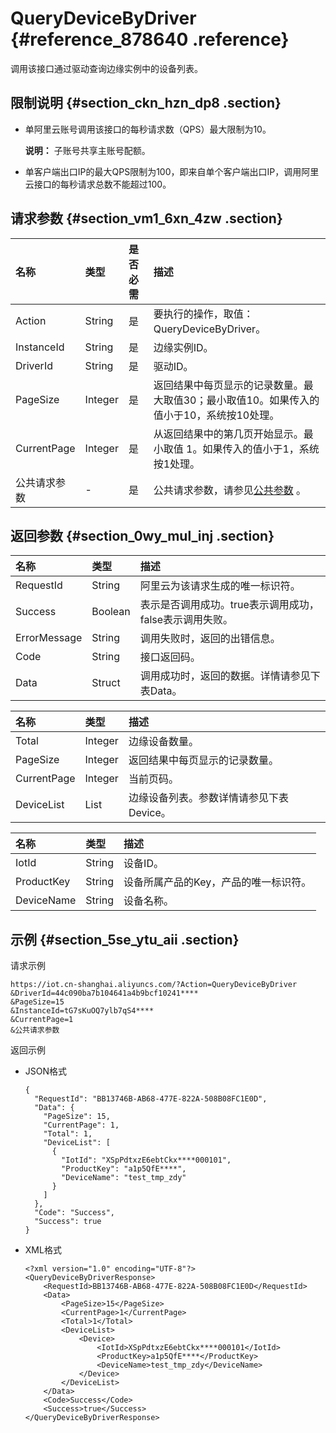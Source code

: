 # QueryDeviceByDriver {#reference_878640 .reference}

调用该接口通过驱动查询边缘实例中的设备列表。

## 限制说明 {#section_ckn_hzn_dp8 .section}

-   单阿里云账号调用该接口的每秒请求数（QPS）最大限制为10。

    **说明：** 子账号共享主账号配额。

-   单客户端出口IP的最大QPS限制为100，即来自单个客户端出口IP，调用阿里云接口的每秒请求总数不能超过100。

## 请求参数 {#section_vm1_6xn_4zw .section}

|名称|类型|是否必需|描述|
|:-|:-|:---|:-|
|Action|String|是|要执行的操作，取值：QueryDeviceByDriver。|
|InstanceId|String|是|边缘实例ID。|
|DriverId|String|是|驱动ID。|
|PageSize|Integer|是|返回结果中每页显示的记录数量。最大取值30；最小取值10。如果传入的值小于10，系统按10处理。|
|CurrentPage|Integer|是|从返回结果中的第几页开始显示。最小取值 1。如果传入的值小于1，系统按1处理。|
|公共请求参数|-|是|公共请求参数，请参见[公共参数](cn.zh-CN/云端开发指南/云端API参考/公共参数.md#) 。|

## 返回参数 {#section_0wy_mul_inj .section}

|名称|类型|描述|
|:-|:-|:-|
|RequestId|String|阿里云为该请求生成的唯一标识符。|
|Success|Boolean|表示是否调用成功。true表示调用成功，false表示调用失败。|
|ErrorMessage|String|调用失败时，返回的出错信息。|
|Code|String|接口返回码。|
|Data|Struct|调用成功时，返回的数据。详情请参见下表Data。|

|名称|类型|描述|
|:-|:-|:-|
|Total|Integer|边缘设备数量。|
|PageSize|Integer|返回结果中每页显示的记录数量。|
|CurrentPage|Integer|当前页码。|
|DeviceList|List|边缘设备列表。参数详情请参见下表Device。|

|名称|类型|描述|
|:-|:-|:-|
|IotId|String|设备ID。|
|ProductKey|String|设备所属产品的Key，产品的唯一标识符。|
|DeviceName|String|设备名称。|

## 示例 {#section_5se_ytu_aii .section}

请求示例

``` {#codeblock_8ix_50u_npa}
https://iot.cn-shanghai.aliyuncs.com/?Action=QueryDeviceByDriver
&DriverId=44c090ba7b104641a4b9bcf10241****
&PageSize=15
&InstanceId=tG7sKuOQ7ylb7qS4****
&CurrentPage=1
&公共请求参数
```

返回示例

-   JSON格式

    ``` {#codeblock_7jj_bm4_84e}
    {
      "RequestId": "BB13746B-AB68-477E-822A-508B08FC1E0D",
      "Data": {
        "PageSize": 15,
        "CurrentPage": 1,
        "Total": 1,
        "DeviceList": [
          {
            "IotId": "XSpPdtxzE6ebtCkx****000101",
            "ProductKey": "a1p5QfE****",
            "DeviceName": "test_tmp_zdy"
          }
        ]
      },
      "Code": "Success",
      "Success": true
    }
    ```

-   XML格式

    ``` {#codeblock_2me_7mx_7dj}
    <?xml version="1.0" encoding="UTF-8"?>
    <QueryDeviceByDriverResponse>
        <RequestId>BB13746B-AB68-477E-822A-508B08FC1E0D</RequestId>
        <Data>
            <PageSize>15</PageSize>
            <CurrentPage>1</CurrentPage>
            <Total>1</Total>
            <DeviceList>
                <Device>
                    <IotId>XSpPdtxzE6ebtCkx****000101</IotId>
                    <ProductKey>a1p5QfE****</ProductKey>
                    <DeviceName>test_tmp_zdy</DeviceName>
                </Device>
            </DeviceList>
        </Data>
        <Code>Success</Code>
        <Success>true</Success>
    </QueryDeviceByDriverResponse>
    ```


